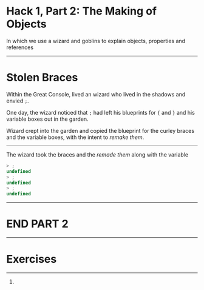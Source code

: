 <!-- $theme: default -->


# Hack 1, Part 2: The Making of Objects

In which we use a wizard and goblins to explain objects, properties and references

---

# Stolen Braces

Within the Great Console, lived an wizard who lived in the shadows and envied `;`.

One day, the wizard noticed that `;` had left his blueprints for `{` and `}` and his variable boxes out in the garden.

Wizard crept into the garden and copied the blueprint for the curley braces and the variable boxes, with the intent to _remake them_.


---

The wizard took the braces and the _remade them_ along with the variable

```javascript
> ;
undefined
> ;
undefined
> ;
undefined
```
---

# END PART 2

---

# Exercises

---

1. 